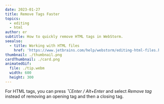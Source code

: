```yaml
---
date: 2023-01-27
title: Remove Tags Faster
topics:
  - editing
  - html
author: er
subtitle: How to quickly remove HTML tags in WebStorm.
seealso:
  - title: Working with HTML files
    href: 'https://www.jetbrains.com/help/webstorm/editing-html-files.html'
thumbnail: ./thumbnail.png
cardThumbnail: ./card.png
animatedGif:
  file: ./tip.webm
  width: 600
  height: 300
---
```

For HTML tags, you can press _⌥Enter / Alt+Enter_ and select _Remove tag_ instead of removing an opening tag and then a closing tag.
